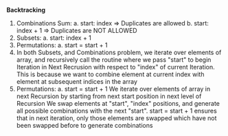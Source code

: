 **Backtracking**

1. Combinations Sum:
   a. start: index => Duplicates are allowed
   b. start: index + 1 => Duplicates are NOT ALLOWED
2. Subsets:
   a. start: index + 1
3. Permutations:
   a. start = start + 1
4. In both Subsets, and Combinations problem, we iterate over
   elements of array, and recursively call the routine where
   we pass "start" to begin Iteration in Next Recrusion with
   respect to "index" of current Iteration.
   This is because we want to combine element at current index
   with element at subsequent indices in the array
5. Permutations:
   a. start = start + 1
   We iterate over elements of array in next Recursion by starting
   from next start position in next level of Recursion
   We swap elements at "start", "index" positions, and generate all
   possible combinations with the next "start".
   start = start + 1 ensures that in next iteration, only those
   elements are swapped which have not been swapped before to generate
   combinations
